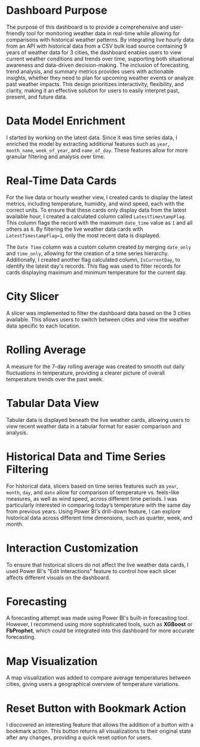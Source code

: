 
# Dashboard Purpose

The purpose of this dashboard is to provide a comprehensive and user-friendly tool for monitoring weather data in real-time while allowing for comparisons with historical weather patterns. By integrating live hourly data from an API with historical data from a CSV bulk load source containing 9 years of weather data for 3 cities, the dashboard enables users to view current weather conditions and trends over time, supporting both situational awareness and data-driven decision-making. The inclusion of forecasting, trend analysis, and summary metrics provides users with actionable insights, whether they need to plan for upcoming weather events or analyze past weather impacts. This design prioritizes interactivity, flexibility, and clarity, making it an effective solution for users to easily interpret past, present, and future data.

# Data Model Enrichment

I started by working on the latest data. Since it was time series data, I enriched the model by extracting additional features such as `year`, `month_name`, `week_of_year`, and `name_of_day`. These features allow for more granular filtering and analysis over time.

# Real-Time Data Cards

For the live data or hourly weather view, I created cards to display the latest metrics, including temperature, humidity, and wind speed, each with the correct units. To ensure that these cards only display data from the latest available hour, I created a calculated column called `LatestTimestampFlag`. This column flags the record with the maximum `date_time` value as `1` and all others as `0`. By filtering the live weather data cards with `LatestTimestampFlag=1`, only the most recent data is displayed.

The `Date Time` column was a custom column created by merging `date_only` and `time_only`, allowing for the creation of a time series hierarchy. Additionally, I created another flag calculated column, `IsCurrentDay`, to identify the latest day's records. This flag was used to filter records for cards displaying maximum and minimum temperature for the current day.

# City Slicer

A slicer was implemented to filter the dashboard data based on the 3 cities available. This allows users to switch between cities and view the weather data specific to each location.

# Rolling Average

A measure for the 7-day rolling average was created to smooth out daily fluctuations in temperature, providing a clearer picture of overall temperature trends over the past week.

# Tabular Data View

Tabular data is displayed beneath the live weather cards, allowing users to view recent weather data in a tabular format for easier comparison and analysis.

# Historical Data and Time Series Filtering

For historical data, slicers based on time series features such as `year`, `month`, `day`, and `date` allow for comparison of temperature vs. feels-like measures, as well as wind speed, across different time periods. I was particularly interested in comparing today’s temperature with the same day from previous years. Using Power BI's drill-down feature, I can explore historical data across different time dimensions, such as quarter, week, and month.

# Interaction Customization

To ensure that historical slicers do not affect the live weather data cards, I used Power BI's "Edit Interactions" feature to control how each slicer affects different visuals on the dashboard.

# Forecasting

A forecasting attempt was made using Power BI's built-in forecasting tool. However, I recommend using more sophisticated tools, such as **XGBoost** or **FbProphet**, which could be integrated into this dashboard for more accurate forecasting.

# Map Visualization

A map visualization was added to compare average temperatures between cities, giving users a geographical overview of temperature variations.

# Reset Button with Bookmark Action

I discovered an interesting feature that allows the addition of a button with a bookmark action. This button returns all visualizations to their original state after any changes, providing a quick reset option for users.
